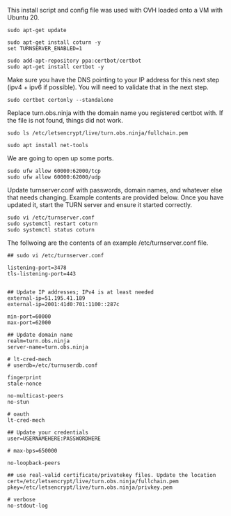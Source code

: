 This install script and config file was used with OVH loaded onto a VM with Ubuntu 20. 

```
sudo apt-get update
 
sudo apt-get install coturn -y
set TURNSERVER_ENABLED=1

sudo add-apt-repository ppa:certbot/certbot
sudo apt-get install certbot -y
```
Make sure you have the DNS pointing to your IP address for this next step (ipv4 + ipv6 if possible). You will need to validate that in the next step.
```
sudo certbot certonly --standalone
```
Replace turn.obs.ninja with the domain name you registered certbot with. If the file is not found, things did not work.
```
sudo ls /etc/letsencrypt/live/turn.obs.ninja/fullchain.pem

sudo apt install net-tools
```
We are going to open up some ports.
```
sudo ufw allow 60000:62000/tcp 
sudo ufw allow 60000:62000/udp
```
Update turnserver.conf with passwords, domain names, and whatever else that needs changing.  Example contents are provided below.  Once you have updated it, start the TURN server and ensure it started correctly.
```
sudo vi /etc/turnserver.conf
sudo systemctl restart coturn
sudo systemctl status coturn

```

The follwoing are the contents of an example /etc/turnserver.conf file.
```
## sudo vi /etc/turnserver.conf

listening-port=3478
tls-listening-port=443


## Update IP addresses; IPv4 is at least needed
external-ip=51.195.41.189
external-ip=2001:41d0:701:1100::287c

min-port=60000
max-port=62000

## Update domain name
realm=turn.obs.ninja
server-name=turn.obs.ninja

# lt-cred-mech
# userdb=/etc/turnuserdb.conf

fingerprint
stale-nonce

no-multicast-peers
no-stun

# oauth
lt-cred-mech

## Update your credentials
user=USERNAMEHERE:PASSWORDHERE

# max-bps=650000

no-loopback-peers

## use real-valid certificate/privatekey files. Update the location
cert=/etc/letsencrypt/live/turn.obs.ninja/fullchain.pem
pkey=/etc/letsencrypt/live/turn.obs.ninja/privkey.pem

# verbose
no-stdout-log

```


